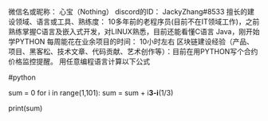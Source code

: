 微信名或昵称： 心宝（Nothing）
discord的ID： JackyZhang#8533
擅长的建设领域、语言或工具、熟练度： 10多年前的老程序员(目前不在IT领域工作)，之前熟练掌握C语言及嵌入式开发，对LINUX熟悉，目前还能看懂C语言 Java，刚开始学PYTHON
每周能花在业余项目的时间： 10小时左右
区块链建设经验（产品、项目、黑客松、技术文章、代码贡献、艺术创作等）：目前在用PYTHON写个合约价格监控提醒。
用任意编程语言计算以下公式 


#python

sum = 0
for i in range(1,101):
    sum = sum + i**3-i**(1/3)

print(sum) 
